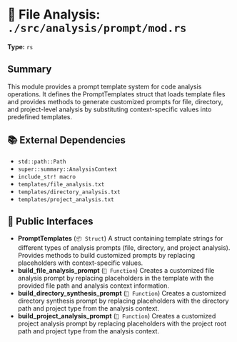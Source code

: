 # 📄 File Analysis: `./src/analysis/prompt/mod.rs`

**Type:** `rs`

## Summary
This module provides a prompt template system for code analysis operations. It defines the PromptTemplates struct that loads template files and provides methods to generate customized prompts for file, directory, and project-level analysis by substituting context-specific values into predefined templates.

## 📚 External Dependencies
- `std::path::Path`
- `super::summary::AnalysisContext`
- `include_str! macro`
- `templates/file_analysis.txt`
- `templates/directory_analysis.txt`
- `templates/project_analysis.txt`

## 🔌 Public Interfaces
- **PromptTemplates** (`📦 Struct`)
  A struct containing template strings for different types of analysis prompts (file, directory, and project analysis). Provides methods to build customized prompts by replacing placeholders with context-specific values.
- **build_file_analysis_prompt** (`🔧 Function`)
  Creates a customized file analysis prompt by replacing placeholders in the template with the provided file path and analysis context information.
- **build_directory_synthesis_prompt** (`🔧 Function`)
  Creates a customized directory synthesis prompt by replacing placeholders with the directory path and project type from the analysis context.
- **build_project_analysis_prompt** (`🔧 Function`)
  Creates a customized project analysis prompt by replacing placeholders with the project root path and project type from the analysis context.
